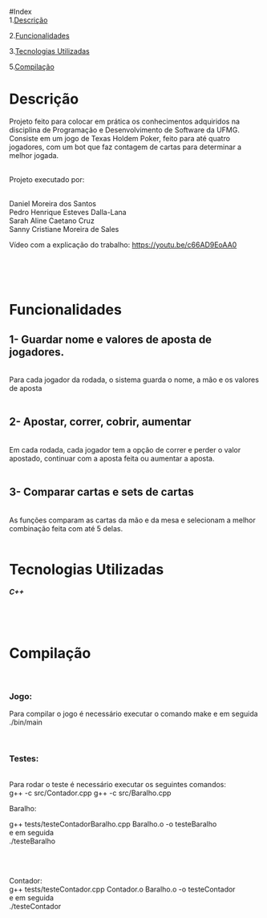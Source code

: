 #Index<br>
1.[Descrição](#Descrição)

2.[Funcionalidades](#funcionalidades) 

3.[Tecnologias Utilizadas](#tecnologias)

5.[Compilação](#status)

<h1 id = Descrição>Descrição</h1>  

Projeto feito para colocar em prática os conhecimentos adquiridos na disciplina de Programação e Desenvolvimento de Software da UFMG. Consiste em um jogo de Texas Holdem Poker, feito para até quatro jogadores, com um bot que faz contagem de cartas para determinar a melhor jogada.<br><br>

Projeto executado por:<br><br>

Daniel Moreira dos Santos<br>
Pedro Henrique Esteves Dalla-Lana<br>
Sarah Aline Caetano Cruz<br>
Sanny Cristiane Moreira de Sales

Vídeo com a explicação do trabalho: https://youtu.be/c66AD9EoAA0

<br><br><br>
<h1 id = funcionalidades>Funcionalidades</h1>

<h2>1- Guardar nome e valores de aposta de jogadores.<br></h2>
<br>
Para cada jogador da rodada, o sistema guarda o nome, a mão e os valores de aposta<br><br>

<h2>2- Apostar, correr, cobrir, aumentar</h2><br>
Em cada rodada, cada jogador tem a opção de correr e perder o valor apostado, continuar com a aposta feita ou aumentar a aposta.<br><br>

<h2>3- Comparar cartas e sets de cartas</h2> <br>
As funções comparam as cartas da mão e da mesa e selecionam a melhor combinação feita com até 5 delas.<br><br>


<h1 id = Tecnologias>Tecnologias Utilizadas</h1>

<h5>C++</h5>
<br><br>
<h1 id = compilação>Compilação</h1><br>

<h3> Jogo:</h3>
Para compilar o jogo é necessário executar o comando make e em seguida ./bin/main

<br><h3>Testes:</h3> <br>
Para rodar o teste é necessário executar os seguintes comandos:
<br>
g++ -c src/Contador.cpp
g++ -c src/Baralho.cpp

Baralho:
<br>

g++ tests/testeContadorBaralho.cpp Baralho.o -o testeBaralho
<br>
e em seguida
<br>
./testeBaralho

<br><br>

Contador:
<br>
g++ tests/testeContador.cpp Contador.o Baralho.o -o testeContador
<br>
e em seguida 
<br>
./testeContador




